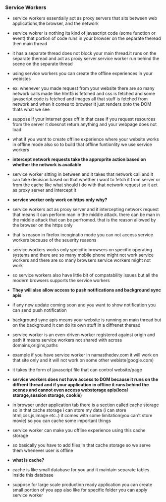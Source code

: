 ### Service Workers

- service workers essentially act as proxy servers that sits between web applications,the browser, and the network
- service wokrer is nothing its kind of javascript code (some function or event) that portion of code runs in your browser on the separate theread then main thread
- it has a separate thread does not block your main thread.it runs on the separate theread and act as proxy server.service worker run behind the scene on the separate thread
- using service workers you can create the offline experiences in your webistes
- ex: whenever you made request from your website there are so many network calls made like htm15 is fetched and css is fetched and some javascript code is fetched and images all that stuff is fetched from network and when it comes to browser it just renders onto the DOM thats what we see
- suppose if your internet goes off in that case if you request resources from the server it doesnot return anything and your webpage does not load
- what if you want to create offline experience where your website works in offline mode also so to build that offline funtionlity we use service workers
- **intercept network requests take the approprite action based on whether the network is available**
- service worker sitting in between and it takes that network call and it can take decision based on that whether i want to fetch it from server or from the cache like what should i do with that network request so it act as proxy server and intercept it
- **service worker only work on https only why?**
- service workers act as proxy server and it intercepting network request that means it can perform man in the middle attack. there can be man in the middle attack that can be perfromed. that is the reason allowed by the browser on the https only
- that is reason in firefox incoginatio mode you can not access service workers because of the seuerity reasons
- service workers works only speicific browsers on specific operating systems and there are so many mobile phone might not work service workers and there are so many browsers service workers might not work
- so service workers also have little bit of compatability issues but all the modern browsers supports the service workers
- **They will also allow access to push notifications and background sync apis**
- if any new update coming soon and you want to show notification you can send push notification
- background sync apis means your website is running on main thread but on the background it can do its own stuff in a diffrenet theread

- service worker is an even-driven worker registered against origin and path it means service workers not shared with across domains,origins,paths
- example if you have service worker in namasthedev.com it will work on that site only and it will not work on some other webiste(google.com)
- it takes the form of javascript file that can control website/page
- **service workers does not have access to DOM because it runs on the diffrent thread and if your application in offline it runs behind the scenes and cannot even access webstorage apis(local storage,session storage, cookie)**

- in browser under application tab there is a section called cache storage so in that cache storage i can store my data (i can store html,css,js,image etc..) it comes with some limitation(you can't store movie) so you can cache some important things
- service worker can make you offline experience using this cache storage
- so basically you have to add files in that cache storage so we serve them whenever user is offline
- **what is cache?**
- cache is like small database for you and it maintain separate tables inside this database

- suppose for large scale production ready application you can create small portion of you app also like for specific folder you can apply service worker
